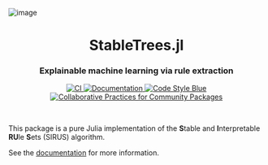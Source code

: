 ![image](https://user-images.githubusercontent.com/20724914/180612121-396eaa1e-261b-4c08-9131-7eb50c62acd9.png)

<h1 align="center">StableTrees.jl</h1>

<h3 align="center">
  Explainable machine learning via rule extraction
</h3>

<p align="center">
    <a href="https://github.com/rikhuijzer/StableTrees.jl/actions?query=workflow%3ACI+branch%3Amain">
        <img src="https://github.com/rikhuijzer/StableTrees.jl/workflows/CI/badge.svg" alt="CI">
    </a>
    <a href="https://huijzer.xyz/StableTrees.jl/dev/">
        <img src="https://img.shields.io/badge/Documentation-main-blue" alt="Documentation">
    </a>
    <a href="https://github.com/invenia/BlueStyle">
        <img src="https://img.shields.io/badge/Code%20Style-Blue-4495d1.svg" alt="Code Style Blue">
    </a>
    <a href="https://github.com/SciML/ColPrac">
        <img src="https://img.shields.io/badge/ColPrac-Contributor's%20Guide-blueviolet" alt="Collaborative Practices for Community Packages">
    </a>
</p>

<br>

This package is a pure Julia implementation of the **S**table and **I**nterpretable **RU**le **S**ets (SIRUS) algorithm.

See the [documentation](https://huijzer.xyz/StableTrees.jl/) for more information.
